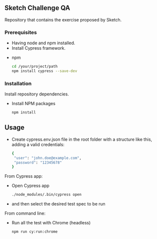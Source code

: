 ## Sketch Challenge QA
Repository that contains the exercise proposed by Sketch.


### Prerequisites
- Having node and npm installed.
- Install Cypress framework.
* npm
  ```sh
  cd /your/project/path
  npm install cypress --save-dev
  ```

### Installation
Install repository dependencies.

* Install NPM packages
   ```sh
   npm install


## Usage
* Create cypress.env.json file in the root folder with a structure like this, adding a valid credentials:
   ```sh
   {
    "user": "john.doe@example.com",
    "password": "12345678"
   }
  

From Cypress app:
* Open Cypress app
   ```sh
   ./node_modules/.bin/cypress open
* and then select the desired test spec to be run

From command line:
* Run all the test with Chrome (headless)
   ```sh
   npm run cy:run:chrome
